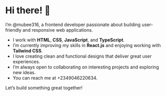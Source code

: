 # Hi there! 👋  
I’m @mubee316, a frontend developer passionate about building user-friendly and responsive web applications.  

- I work with **HTML**, **CSS**, **JavaScript**, and **TypeScript**.  
- I’m currently improving my skills in **React.js** and enjoying working with **Tailwind CSS**.  
- I love creating clean and functional designs that deliver great user experiences.  
- I’m always open to collaborating on interesting projects and exploring new ideas.  
- You can reach me at +2349046220634.  

Let’s build something great together!
